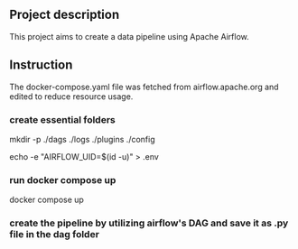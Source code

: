 ## Project description
This project aims to create a data pipeline using Apache Airflow.

## Instruction

The docker-compose.yaml file was fetched from airflow.apache.org and edited to reduce resource usage. 

### create essential folders
mkdir -p ./dags ./logs ./plugins ./config

echo -e "AIRFLOW_UID=$(id -u)" > .env

### run docker compose up
docker compose up

### create the pipeline by utilizing airflow's DAG and save it as .py file in the dag folder